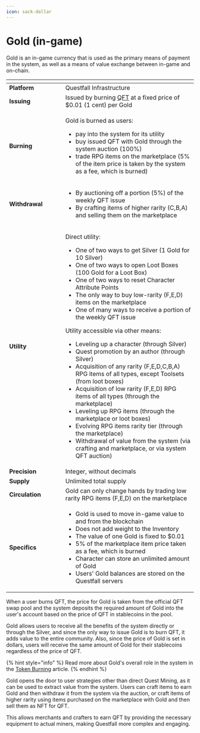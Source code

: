 ```yaml
---
icon: sack-dollar
---
```


# Gold (in-game)

Gold is an in-game currency that is used as the primary means of payment in the system, as well as a means of value exchange between in-game and on-chain.

<table data-header-hidden><thead><tr><th width="135"></th><th></th></tr></thead><tbody><tr><td><strong>Platform</strong></td><td>Questfall Infrastructure</td></tr><tr><td><strong>Issuing</strong></td><td>Issued by burning <a href="qft.md">QFT</a> at a fixed price of $0.01 (1 cent) per Gold</td></tr><tr><td><strong>Burning</strong></td><td><p>Gold is burned as users:</p><ul><li>pay into the system for its utility</li><li>buy issued QFT with Gold through the system auction (100%)</li><li>trade RPG items on the marketplace (5% of the item price is taken by the system as a fee, which is burned)</li></ul></td></tr><tr><td><strong>Withdrawal</strong></td><td><ul><li>By auctioning off a portion (5%) of the weekly QFT issue</li><li>By crafting items of higher rarity (C,B,A) and selling them on the marketplace</li></ul></td></tr><tr><td><strong>Utility</strong></td><td><p>Direct utility:</p><ul><li>One of two ways to get Silver (1 Gold for 10 Silver)</li><li>One of two ways to open Loot Boxes (100 Gold for a Loot Box)</li><li>One of two ways to reset Character Attribute Points</li><li>The only way to buy low-rarity (F,E,D) items on the marketplace</li><li>One of many ways to receive a portion of the weekly QFT issue</li></ul><p>Utility accessible via other means:</p><ul><li>Leveling up a character (through Silver)</li><li>Quest promotion by an author (through Silver)</li><li>Acquisition of any rarity (F,E,D,C,B,A) RPG items of all types, except Toolsets (from loot boxes)</li><li>Acquisition of low rarity (F,E,D) RPG items of all types (through the marketplace)</li><li>Leveling up RPG items (through the marketplace or loot boxes)</li><li>Evolving RPG items rarity tier (through the marketplace)</li><li>Withdrawal of value from the system (via crafting and marketplace, or via system QFT auction)</li></ul></td></tr><tr><td><strong>Precision</strong></td><td>Integer, without decimals</td></tr><tr><td><strong>Supply</strong></td><td>Unlimited total supply</td></tr><tr><td><strong>Circulation</strong></td><td>Gold can only change hands by trading low rarity RPG items (F,E,D) on the marketplace</td></tr><tr><td><strong>Specifics</strong></td><td><ul><li>Gold is used to move in-game value to and from the blockchain</li><li>Does not add weight to the Inventory</li><li>The value of one Gold is fixed to $0.01</li><li>5% of the marketplace item price taken as a fee, which is burned</li><li>Character can store an unlimited amount of Gold</li><li>Users' Gold balances are stored on the Questfall servers</li></ul></td></tr></tbody></table>

When a user burns QFT, the price for Gold is taken from the official QFT swap pool and the system deposits the required amount of Gold into the user's account based on the price of QFT in stablecoins in the pool.

Gold allows users to receive all the benefits of the system directly or through the Silver, and since the only way to issue Gold is to burn QFT, it adds value to the entire community. Also, since the price of Gold is set in dollars, users will receive the same amount of Gold for their stablecoins regardless of the price of QFT.

{% hint style="info" %}
Read more about Gold's overall role in the system in the [Token Burning](../overview/deflationary-mining.md) article.
{% endhint %}

Gold opens the door to user strategies other than direct Quest Mining, as it can be used to extract value from the system. Users can craft items to earn Gold and then withdraw it from the system via the auction, or craft items of higher rarity using items purchased on the marketplace with Gold and then sell them as NFT for QFT.&#x20;

This allows merchants and crafters to earn QFT by providing the necessary equipment to actual miners, making Questfall more complex and engaging.

